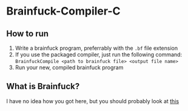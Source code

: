 # Brainfuck-Compiler-C

## How to run
1. Write a brainfuck program, preferrably with the `.bf` file extension
2. If you use the packaged compiler, just run the following command:
    `BrainfuckCompile <path to brainfuck file> <output file name>`
3. Run your new, compiled brainfuck program

## What is Brainfuck?
I have no idea how you got here, but you should probably look at [this](https://en.wikipedia.org/wiki/Brainfuck)